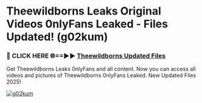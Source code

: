 # Theewildborns Leaks Original Videos 0nlyFans Leaked - Files Updated! (g02kum)

<h3>🔴 CLICK HERE 🌐==►► <a href="https://mediafile.pages.dev?q=Theewildborns&ref=D4RT" rel="nofollow">Theewildborns Updated Files</a></h3>

Get Theewildborns Leaks 0nlyFans and all content. Now you can access all videos and pictures of Theewildborns 0nlyFans Leaked. New Updated Files 2025!

[![g02kum](https://github.com/user-attachments/assets/8c521d6e-e6e3-4a75-9320-d58ab9d79d5b)](https://mediafile.pages.dev?q=Theewildborns&ref=D4RT)